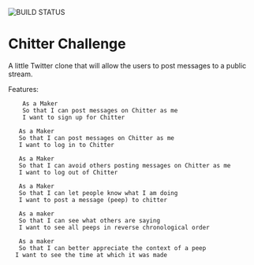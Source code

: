 ![BUILD STATUS](https://travis-ci.org/motri/chitter-challenge.svg?branch=master)


Chitter Challenge
=================
A little Twitter clone that will allow the users to post messages to a public stream.

Features:
```
    As a Maker
    So that I can post messages on Chitter as me
    I want to sign up for Chitter

   As a Maker
   So that I can post messages on Chitter as me
   I want to log in to Chitter

   As a Maker
   So that I can avoid others posting messages on Chitter as me
   I want to log out of Chitter

   As a Maker
   So that I can let people know what I am doing  
   I want to post a message (peep) to chitter

   As a maker
   So that I can see what others are saying  
   I want to see all peeps in reverse chronological order

   As a maker
   So that I can better appreciate the context of a peep
  I want to see the time at which it was made
```
